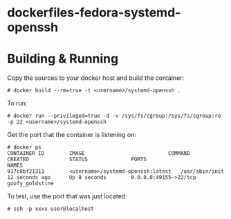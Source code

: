 # dockerfiles-fedora-systemd-openssh

# Building & Running

Copy the sources to your docker host and build the container:

	# docker build --rm=true -t <username>/systemd-openssh .

To run:

	# docker run --privileged=true -d -v /sys/fs/cgroup:/sys/fs/cgroup:ro -p 22 <username>/systemd-openssh

Get the port that the container is listening on:

```
# docker ps
CONTAINER ID        IMAGE                           COMMAND             CREATED             STATUS              PORTS                                                 NAMES
917c8bf21311        <username>/systemd-openssh:latest   /usr/sbin/init      12 seconds ago      Up 8 seconds        0.0.0.0:49155->22/tcp                                 goofy_goldstine  
```

To test, use the port that was just located:

	# ssh -p xxxx user@localhost 

